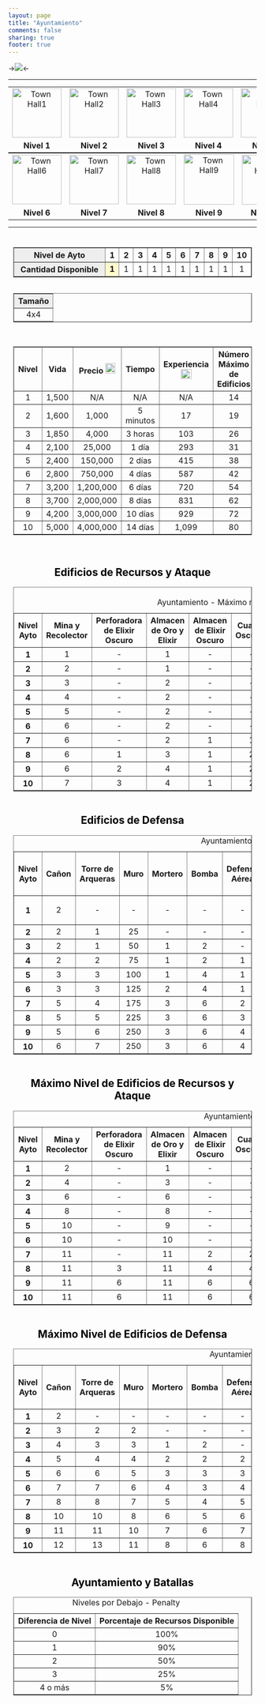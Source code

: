 ```yaml
---
layout: page
title: "Ayuntamiento"
comments: false
sharing: true
footer: true
---
```


->![](http://img3.wikia.nocookie.net/__cb20130522210736/clashofclans/images/9/9e/Townhall_level_10.png)<-

---

<table style="text-align:center; margin:auto; width: 100%;">
<tr>
<td><img src="http://img2.wikia.nocookie.net/__cb20130217191948/clashofclans/images/thumb/f/fd/Town_Hall1.png/100px-Town_Hall1.png" alt="Town Hall1" class="" data-image-key="Town_Hall1.png" data-image-name="Town Hall1.png" width="100" height="100"></td>
<td><img src="http://img4.wikia.nocookie.net/__cb20130217185532/clashofclans/images/thumb/7/7d/Town_Hall2.png/100px-Town_Hall2.png" alt="Town Hall2" class="" data-image-key="Town_Hall2.png" data-image-name="Town Hall2.png" width="100" height="100"></td>
<td><img src="http://img2.wikia.nocookie.net/__cb20130217185533/clashofclans/images/thumb/d/dd/Town_Hall3.png/100px-Town_Hall3.png" alt="Town Hall3" class="" data-image-key="Town_Hall3.png" data-image-name="Town Hall3.png" width="100" height="100"></td>
<td><img src="http://img4.wikia.nocookie.net/__cb20130217185533/clashofclans/images/thumb/e/e7/Town_Hall4.png/100px-Town_Hall4.png" alt="Town Hall4" class="" data-image-key="Town_Hall4.png" data-image-name="Town Hall4.png" width="100" height="100"></td>
<td><img src="http://img1.wikia.nocookie.net/__cb20130217185533/clashofclans/images/thumb/a/a3/Town_Hall5.png/100px-Town_Hall5.png" alt="Town Hall5" class="" data-image-key="Town_Hall5.png" data-image-name="Town Hall5.png" width="100" height="100"></td></tr>
<tr>
<td><b>Nivel 1</b>
</td><td><b>Nivel 2</b>
</td><td><b>Nivel 3</b>
</td><td><b>Nivel 4</b>
</td><td><b>Nivel 5</b>
</td></tr></table>

<table style="text-align:center; margin:auto; width: 100%;">
<tr>
<td><img src="http://img1.wikia.nocookie.net/__cb20130217185533/clashofclans/images/thumb/5/52/Town_Hall6.png/100px-Town_Hall6.png" alt="Town Hall6" class="" data-image-key="Town_Hall6.png" data-image-name="Town Hall6.png" width="100" height="100"></td>
<td><img src="http://img1.wikia.nocookie.net/__cb20130217185534/clashofclans/images/thumb/7/75/Town_Hall7.png/100px-Town_Hall7.png" alt="Town Hall7" class="" data-image-key="Town_Hall7.png" data-image-name="Town Hall7.png" width="100" height="100"></td>
<td><img src="http://img3.wikia.nocookie.net/__cb20130217185534/clashofclans/images/thumb/f/fa/Town_Hall8.png/100px-Town_Hall8.png" alt="Town Hall8" class="" data-image-key="Town_Hall8.png" data-image-name="Town Hall8.png" width="100" height="100"></td>
<td><img src="http://img4.wikia.nocookie.net/__cb20130217185431/clashofclans/images/thumb/e/e0/Town_Hall9.png/102px-Town_Hall9.png" alt="Town Hall9" class="" data-image-key="Town_Hall9.png" data-image-name="Town Hall9.png" width="102" height="102"></td>
<td><img src="http://img2.wikia.nocookie.net/__cb20130526012216/clashofclans/images/thumb/5/5c/Town_Hall10.png/100px-Town_Hall10.png" alt="Town Hall10" class="" data-image-key="Town_Hall10.png" data-image-name="Town Hall10.png" width="100" height="101"></td></tr>
<tr>
<td><b>Nivel 6</b>
</td><td><b>Nivel 7</b>
</td><td><b>Nivel 8</b>
</td><td><b>Nivel 9</b>
</td><td><b>Nivel 10 </b>
</td></tr></table>

---

<center>
<div style="overflow:auto; position: relative; margin-top: 10px; margin-bottom:10px; border:0px ridge Green; padding: 10px; font-size: 100%; -moz-border-radius: 15px; border-radius:15px; -webkit-border-radius:15px; border-color: silver; color:black;">
<table border="1" cellpadding="1" cellspacing="1" class="article-table" style="text-align:center; display: inline-block;">
<tr>
<th scope="row" style="background: #eee; width: 40%;">Nivel de Ayto
</th><th scope="col" style="width: 6%;">1
</th><th scope="col" style="width: 6%;">2
</th><th scope="col" style="width: 6%;">3
</th><th scope="col" style="width: 6%;">4
</th><th scope="col" style="width: 6%;">5
</th><th scope="col" style="width: 6%;">6
</th><th scope="col" style="width: 6%;">7
</th><th scope="col" style="width: 6%;">8
</th><th scope="col" style="width: 6%;">9
</th><th scope="col" style="width: 6%;">10
</th></tr> 
<tr>
<th scope="row" style="background: #eee;">Cantidad Disponible
</th><td style="background: lemonchiffon; font-weight: bold;"> 1
</td><td style="">1
</td><td style="">1
</td><td style="">1
</td><td style="">1
</td><td style="">1
</td><td style="">1
</td><td style="">1
</td><td style="">1
</td><td style="">1
</td></tr></table>
<table border="1" cellpadding="1" cellspacing="1" class="article-table" style="text-align:center; display: inline-block;">
<tr>
<th scope="row" style="background: #eee;">Tamaño
</th></tr>
<tr>
<td style="">4x4
</td></tr></table><br><br>
<table border="1" cellpadding="1" cellspacing="1" class="wikitable" style="width: 100%; text-align: center;">
<tr>
<th scope="col">Nivel
</th><th scope="col">Vida
</th><th scope="col">Precio <img src="http://img3.wikia.nocookie.net/__cb20121017030644/clashofclans/images/thumb/1/10/Gold.png/20px-Gold.png" 	 alt="Gold"  	class="" 	 	data-image-key="Gold.png" 	data-image-name="Gold.png" 	 	 width="20"  	 height="21"  	 	 	 	>
</th><th scope="col">Tiempo
</th><th scope="col">Experiencia <img src="http://img1.wikia.nocookie.net/__cb20130327113619/clashofclans/images/thumb/1/1a/XP.png/22px-XP.png" 	 alt="XP"  	class="" 	 	data-image-key="XP.png" 	data-image-name="XP.png" 	 	 width="22"  	 height="20"  	 	 	 	>
</th><th scope="col">Número Máximo<br/>de Edificios
</th></tr>
<tr>
<td> 1
</td><td> 1,500
</td><td> N/A
</td><td> N/A
</td><td> N/A
</td><td>14
</td></tr>
<tr>
<td> 2
</td><td> 1,600
</td><td> 1,000
</td><td> 5 minutos
</td><td> 17
</td><td>19
</td></tr>
<tr>
<td> 3
</td><td> 1,850
</td><td> 4,000
</td><td> 3 horas
</td><td> 103
</td><td>26
</td></tr>
<tr>
<td> 4
</td><td> 2,100
</td><td> 25,000
</td><td> 1 día
</td><td> 293
</td><td>31
</td></tr>
<tr>
<td> 5
</td><td> 2,400
</td><td> 150,000
</td><td> 2 días
</td><td> 415
</td><td>38
</td></tr>
<tr>
<td> 6
</td><td> 2,800
</td><td> 750,000
</td><td> 4 días
</td><td> 587
</td><td>42
</td></tr>
<tr>
<td> 7
</td><td> 3,200
</td><td> 1,200,000
</td><td> 6 días
</td><td> 720
</td><td>54
</td></tr>
<tr>
<td> 8
</td><td> 3,700
</td><td> 2,000,000
</td><td> 8 días
</td><td> 831
</td><td>62
</td></tr>
<tr>
<td> 9
</td><td> 4,200
</td><td> 3,000,000
</td><td> 10 días
</td><td> 929
</td><td>72
</td></tr>
<tr>
<td> 10
</td><td> 5,000
</td><td> 4,000,000
</td><td> 14 días
</td><td> 1,099
</td><td>80
</td></tr></table><br>
<h2><span class="mw-headline" id="Resource_and_Offensive_Buildings_Available">Edificios de Recursos y Ataque</span></h2>
<table border="1" cellpadding="1" cellspacing="1" class="wikitable mw-collapsible" style="margin: 0px auto; width: 100%; text-align: center;">
<caption><br />Ayuntamiento - Máximo número de edificios
</caption>
<tr>
<th scope="row" style="width:10%;">Nivel Ayto
</th><th scope="col" style="width:10%;">Mina y Recolector
</th><th scope="col" style="width:10%;">Perforadora de Elixir Oscuro
</th><th scope="col" style="width:10%;">Almacen de Oro y Elixir
</th><th scope="col" style="width:10%;">Almacen de Elixir Oscuro
</th><th scope="col" style="width:10%;">Cuartel Oscuros
</th><th scope="col" style="width:10%;">Cuartel
</th><th scope="col" style="width:10%;">Campamento
</th><th scope="col" style="width:10%;">Laboratorio
</th><th scope="col" style="width:10%;">Fábrica de Hechizos
</th></tr>
<tr>
<th scope="row"> 1
</th><td> 1
</td><td> -
</td><td> 1
</td><td> -
</td><td> -
</td><td> 1
</td><td> 1
</td><td> -
</td><td> -
</td></tr>
<tr>
<th scope="row"> 2
</th><td> 2
</td><td> -
</td><td> 1
</td><td> -
</td><td> -
</td><td> 2
</td><td> 1
</td><td> -
</td><td> -
</td></tr>
<tr>
<th scope="row"> 3
</th><td> 3
</td><td> -
</td><td> 2
</td><td> -
</td><td> -
</td><td> 2
</td><td> 2
</td><td> 1
</td><td> -
</td></tr>
<tr>
<th scope="row"> 4
</th><td> 4
</td><td> -
</td><td> 2
</td><td> -
</td><td> -
</td><td> 3
</td><td> 2
</td><td> 1
</td><td> -
</td></tr>
<tr>
<th scope="row"> 5
</th><td> 5
</td><td> -
</td><td> 2
</td><td> -
</td><td> -
</td><td> 3
</td><td> 3
</td><td> 1
</td><td> 1
</td></tr>
<tr>
<th scope="row"> 6
</th><td> 6
</td><td> -
</td><td> 2
</td><td> -
</td><td> -
</td><td> 3
</td><td> 3
</td><td> 1
</td><td> 1
</td></tr>
<tr>
<th scope="row"> 7
</th><td> 6
</td><td> -
</td><td> 2
</td><td> 1
</td><td> 1
</td><td> 4
</td><td> 4
</td><td> 1
</td><td> 1
</td></tr>
<tr>
<th scope="row"> 8
</th><td> 6
</td><td> 1
</td><td> 3
</td><td> 1
</td><td> 2
</td><td> 4
</td><td> 4
</td><td> 1
</td><td> 1
</td></tr>
<tr>
<th scope="row"> 9
</th><td> 6
</td><td> 2
</td><td> 4
</td><td> 1
</td><td> 2
</td><td> 4
</td><td> 4
</td><td> 1
</td><td> 1
</td></tr>
<tr>
<th scope="row"> 10
</th><td> 7
</td><td> 3
</td><td> 4
</td><td> 1
</td><td> 2
</td><td> 4
</td><td> 4
</td><td> 1
</td><td> 1
</td></tr></table><br>
<h2><span class="mw-headline" id="Defensive_Buildings_Available">Edificios de Defensa</span></h2>
<table border="1" cellpadding="1" cellspacing="1" class="wikitable mw-collapsible" style="margin: 0px auto; width: 100%; text-align: center;">
<caption>Ayuntamiento - Máximo número de edificios
</caption>
<tr>
<th scope="row">Nivel Ayto
</th><th scope="col">Cañon
</th><th scope="col">Torre de Arqueras
</th><th scope="col">Muro
</th><th scope="col">Mortero
</th><th scope="col">Bomba
</th><th scope="col">Defensa Aérea
</th><th scope="col">Trampa de Salto
</th><th scope="col">Torre de Mago
</th><th scope="col">Bomba Gigante
</th><th scope="col">Bomba Aérea
</th><th scope="col">Mina de Rastreo Aérea
</th><th scope="col">Tesla Oculto
</th><th scope="col">X-Ballesta
</th><th scope="col">Torre Infernal
</th></tr>
<tr>
<th scope="row">1
</th><td> 2
</td><td> -
</td><td> -
</td><td> -
</td><td> -
</td><td>
<p>-
</p>
</td><td> -
</td><td> -
</td><td> -
</td><td> -
</td><td> -
</td><td> -
</td><td> -
</td><td> -
</td></tr>
<tr>
<th scope="row">2
</th><td> 2
</td><td> 1
</td><td> 25
</td><td> -
</td><td> -
</td><td> -
</td><td> -
</td><td> -
</td><td> -
</td><td> -
</td><td> -
</td><td> -
</td><td> -
</td><td> -
</td></tr>
<tr>
<th scope="row">3
</th><td> 2
</td><td> 1
</td><td> 50
</td><td> 1
</td><td> 2
</td><td> -
</td><td> -
</td><td> -
</td><td> -
</td><td> -
</td><td> -
</td><td> -
</td><td> -
</td><td> -
</td></tr>
<tr>
<th scope="row">4
</th><td> 2
</td><td> 2
</td><td> 75
</td><td> 1
</td><td> 2
</td><td> 1
</td><td> 2
</td><td> -
</td><td> -
</td><td> -
</td><td> -
</td><td> -
</td><td> -
</td><td> -
</td></tr>
<tr>
<th scope="row">5
</th><td> 3
</td><td> 3
</td><td> 100
</td><td> 1
</td><td> 4
</td><td> 1
</td><td> 2
</td><td> 1
</td><td> -
</td><td> 2
</td><td> -
</td><td> -
</td><td> -
</td><td> -
</td></tr>
<tr>
<th scope="row">6
</th><td> 3
</td><td> 3
</td><td> 125
</td><td> 2
</td><td> 4
</td><td> 1
</td><td> 4
</td><td> 2
</td><td> 1
</td><td> 2
</td><td> -
</td><td> -
</td><td> -
</td><td> -
</td></tr>
<tr>
<th scope="row">7
</th><td> 5
</td><td> 4
</td><td> 175
</td><td> 3
</td><td> 6
</td><td> 2
</td><td> 4
</td><td> 2
</td><td> 2
</td><td> 2
</td><td> 1
</td><td> 2
</td><td> -
</td><td> -
</td></tr>
<tr>
<th scope="row">8
</th><td> 5
</td><td> 5
</td><td> 225
</td><td> 3
</td><td> 6
</td><td> 3
</td><td> 6
</td><td> 3
</td><td> 3
</td><td> 4
</td><td> 2
</td><td> 3
</td><td> -
</td><td> -
</td></tr>
<tr>
<th scope="row">9
</th><td> 5
</td><td> 6
</td><td> 250
</td><td> 3
</td><td> 6
</td><td> 4
</td><td> 6
</td><td> 4
</td><td> 4
</td><td> 4
</td><td> 4
</td><td> 4
</td><td> 2
</td><td> -
</td></tr>
<tr>
<th scope="row">10
</th><td> 6
</td><td> 7
</td><td> 250
</td><td> 3
</td><td> 6
</td><td> 4
</td><td> 6
</td><td> 4
</td><td> 5
</td><td> 5
</td><td> 5
</td><td> 4
</td><td> 3
</td><td> 2
</td></tr></table><br>
<h2><span class="mw-headline" id="Resource.2C_Army_and_Other_Buildings_Max_Level_By_Town_Hall">Máximo Nivel de Edificios de Recursos y Ataque</span></h2>
<table border="1" cellpadding="1" cellspacing="1" class="wikitable mw-collapsible" style="margin: 0px auto; width: 100%; text-align: center;">
<caption>Ayuntamiento - Máximo nivel
</caption>
<tr>
<th scope="row">Nivel Ayto
</th><th scope="col">Mina y Recolector
</th><th scope="col">Perforadora de Elixir Oscuro
</th><th scope="col">Almacen de Oro y Elixir
</th><th scope="col">Almacen de Elixir Oscuro
</th><th scope="col">Cuartel Oscuros
</th><th scope="col">Cuartel
</th><th scope="col">Campamento
</th><th scope="col">Laboratorio
</th><th scope="col">Fábrica de Hechizos
</th><th scope="col">Castillo del Clan
</th></tr>
<tr>
<th scope="row"> 1
</th><td> 2
</td><td> -
</td><td> 1
</td><td> -
</td><td> -
</td><td> 3
</td><td> 1
</td><td> -
</td><td> -
</td><td> -
</td></tr>
<tr>
<th scope="row"> 2
</th><td> 4
</td><td> -
</td><td> 3
</td><td> -
</td><td> -
</td><td> 4
</td><td> 2
</td><td> -
</td><td> -
</td><td> -
</td></tr>
<tr>
<th scope="row"> 3
</th><td> 6
</td><td> -
</td><td> 6
</td><td> -
</td><td> -
</td><td> 5
</td><td> 3
</td><td> 1
</td><td> -
</td><td> 1
</td></tr>
<tr>
<th scope="row"> 4
</th><td> 8
</td><td> -
</td><td> 8
</td><td> -
</td><td> -
</td><td> 6
</td><td> 4
</td><td> 2
</td><td> -
</td><td> 2
</td></tr>
<tr>
<th scope="row"> 5
</th><td> 10
</td><td> -
</td><td> 9
</td><td> -
</td><td> -
</td><td> 7
</td><td> 5
</td><td> 3
</td><td> 1
</td><td> 2
</td></tr>
<tr>
<th scope="row"> 6
</th><td> 10
</td><td> -
</td><td> 10
</td><td> -
</td><td> -
</td><td> 8
</td><td> 6
</td><td> 4
</td><td> 2
</td><td> 3
</td></tr>
<tr>
<th scope="row"> 7
</th><td> 11
</td><td> -
</td><td> 11
</td><td> 2
</td><td> 2
</td><td> 9
</td><td> 6
</td><td> 5
</td><td> 3
</td><td> 3
</td></tr>
<tr>
<th scope="row"> 8
</th><td> 11
</td><td> 3
</td><td> 11
</td><td> 4
</td><td> 4
</td><td> 10
</td><td> 6
</td><td> 6
</td><td> 3
</td><td> 4
</td></tr>
<tr>
<th scope="row"> 9
</th><td> 11
</td><td> 6
</td><td> 11
</td><td> 6
</td><td> 6
</td><td> 10
</td><td> 7
</td><td> 7
</td><td> 4
</td><td> 5
</td></tr>
<tr>
<th scope="row"> 10
</th><td> 11
</td><td> 6
</td><td> 11
</td><td> 6
</td><td> 6
</td><td> 10
</td><td> 8
</td><td> 8
</td><td> 5
</td><td> 6
</td></tr></table><br>
<h2><span class="mw-headline" id="Defensive_Buildings_Max_Available_Level">Máximo Nivel de Edificios de Defensa</span></h2>
<table border="1" cellpadding="1" cellspacing="1" class="wikitable mw-collapsible" style="margin: 0px auto; width: 100%; text-align: center;">
<caption>Ayuntamiento - Máximo Nivel
</caption>
<tr>
<th scope="row">Nivel Ayto
</th><th scope="col">Cañon
</th><th scope="col">Torre de Arqueras
</th><th scope="col">Muro
</th><th scope="col">Mortero
</th><th scope="col">Bomba
</th><th scope="col">Defensa Aérea
</th><th scope="col">Torre de Mago
</th><th scope="col">Bomba Gigante
</th><th scope="col">Bomba Aérea
</th><th scope="col">Mina de Rastreo Aérea
</th><th scope="col">Tesla Oculto
</th><th scope="col">X-Ballesta
</th><th scope="col">Torre Infernal
</th></tr>
<tr>
<th scope="row">1
</th><td> 2
</td><td> -
</td><td> -
</td><td> -
</td><td> -
</td><td> -
</td><td> -
</td><td> -
</td><td> -
</td><td> -
</td><td> -
</td><td> -
</td><td> -
</td></tr>
<tr>
<th scope="row">2
</th><td> 3
</td><td> 2
</td><td> 2
</td><td> -
</td><td> -
</td><td> -
</td><td> -
</td><td> -
</td><td> -
</td><td> -
</td><td> -
</td><td> -
</td><td> -
</td></tr>
<tr>
<th scope="row">3
</th><td> 4
</td><td> 3
</td><td> 3
</td><td> 1
</td><td>  2
</td><td> -
</td><td> -
</td><td> -
</td><td> -
</td><td> -
</td><td> -
</td><td> -
</td><td> -
</td></tr>
<tr>
<th scope="row">4
</th><td> 5
</td><td> 4
</td><td> 4
</td><td> 2
</td><td> 2
</td><td> 2
</td><td> -
</td><td> -
</td><td> -
</td><td> -
</td><td> -
</td><td> -
</td><td> -
</td></tr>
<tr>
<th scope="row">5
</th><td> 6
</td><td> 6
</td><td> 5
</td><td> 3
</td><td> 3
</td><td> 3
</td><td> 2
</td><td> -
</td><td> 2
</td><td> -
</td><td> -
</td><td> -
</td><td> -
</td></tr>
<tr>
<th scope="row">6
</th><td> 7
</td><td> 7
</td><td> 6
</td><td> 4
</td><td> 3
</td><td> 4
</td><td> 3
</td><td> 2
</td><td> 2
</td><td> -
</td><td> -
</td><td> -
</td><td> -
</td></tr>
<tr>
<th scope="row">7
</th><td> 8
</td><td> 8
</td><td> 7
</td><td> 5
</td><td> 4
</td><td> 5
</td><td> 4
</td><td> 2
</td><td> 3
</td><td> 1
</td><td> 3
</td><td> -
</td><td> -
</td></tr>
<tr>
<th scope="row">8
</th><td> 10
</td><td> 10
</td><td> 8
</td><td> 6
</td><td> 5
</td><td> 6
</td><td> 6
</td><td> 3
</td><td> 3
</td><td> 1
</td><td> 6
</td><td> -
</td><td> -
</td></tr>
<tr>
<th scope="row">9
</th><td> 11
</td><td> 11
</td><td> 10
</td><td> 7
</td><td> 6
</td><td> 7
</td><td> 7
</td><td> 3
</td><td> 4
</td><td> 2
</td><td> 7
</td><td> 3
</td><td> -
</td></tr>
<tr>
<th scope="row">10
</th><td> 12
</td><td> 13
</td><td> 11
</td><td> 8
</td><td> 6
</td><td> 8
</td><td> 8
</td><td> 4
</td><td> 4
</td><td> 3
</td><td> 8
</td><td> 4
</td><td> 3
</td></tr></table><br>
<h2><span class="mw-headline" id="Town_Hall_and_Matchmaking">Ayuntamiento y Batallas</span></h2>
<table border="1" class="wikitable mw-collapsible" style="width: 100%;">
<caption>Niveles por Debajo - Penalty
</caption>
<tr>
<th scope="col" style="text-align: center;">Diferencia de Nivel
</th><th scope="col" style="text-align: center;">Porcentaje de Recursos Disponible
</th></tr>
<tr>
<td style="text-align: center;"> 0
</td><td style="text-align: center;"> 100%
</td></tr>
<tr>
<td style="text-align: center;"> 1
</td><td style="text-align: center;"> 90%
</td></tr>
<tr>
<td style="text-align: center;"> 2
</td><td style="text-align: center;"> 50%
</td></tr>
<tr>
<td style="text-align: center;"> 3
</td><td style="text-align: center;"> 25%
</td></tr>
<tr>
<td style="text-align: center;"> 4 o más
</td><td style="text-align: center;"> 5%
</td></tr></table>
</div>
</center>